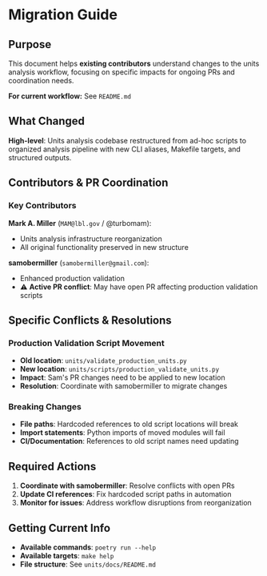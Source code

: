 # Migration Guide

## Purpose

This document helps **existing contributors** understand changes to the units analysis workflow, focusing on specific impacts for ongoing PRs and coordination needs.

**For current workflow:** See `README.md`

## What Changed

**High-level**: Units analysis codebase restructured from ad-hoc scripts to organized analysis pipeline with new CLI aliases, Makefile targets, and structured outputs.

## Contributors & PR Coordination

### Key Contributors

**Mark A. Miller** (`MAM@lbl.gov` / @turbomam):
- Units analysis infrastructure reorganization
- All original functionality preserved in new structure

**samobermiller** (`samobermiller@gmail.com`):
- Enhanced production validation
- ⚠️ **Active PR conflict**: May have open PR affecting production validation scripts

## Specific Conflicts & Resolutions

### Production Validation Script Movement
- **Old location**: `units/validate_production_units.py`  
- **New location**: `units/scripts/production_validate_units.py`
- **Impact**: Sam's PR changes need to be applied to new location
- **Resolution**: Coordinate with samobermiller to migrate changes

### Breaking Changes
- **File paths**: Hardcoded references to old script locations will break
- **Import statements**: Python imports of moved modules will fail  
- **CI/Documentation**: References to old script names need updating

## Required Actions

1. **Coordinate with samobermiller**: Resolve conflicts with open PRs
2. **Update CI references**: Fix hardcoded script paths in automation  
3. **Monitor for issues**: Address workflow disruptions from reorganization

## Getting Current Info

- **Available commands**: `poetry run --help`
- **Available targets**: `make help`
- **File structure**: See `units/docs/README.md`